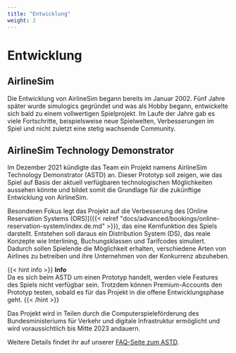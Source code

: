 ```yaml
---
title: "Entwicklung"
weight: 2
---
```


# Entwicklung

## AirlineSim

Die Entwicklung von AirlineSim begann bereits im Januar 2002. Fünf Jahre später wurde simulogics gegründet und was als Hobby begann, entwickelte sich bald zu einem vollwertigen Spielprojekt. Im Laufe der Jahre gab es viele Fortschritte, beispielsweise neue Spielwelten, Verbesserungen im Spiel und nicht zuletzt eine stetig wachsende Community.

## AirlineSim Technology Demonstrator

Im Dezember 2021 kündigte das Team ein Projekt namens AirlineSim Technology Demonstrator (ASTD) an. Dieser Prototyp soll zeigen, wie das Spiel auf Basis der aktuell verfügbaren technologischen Möglichkeiten aussehen könnte und bildet somit die Grundlage für die zukünftige Entwicklung von AirlineSim.

Besonderen Fokus legt das Projekt auf die Verbesserung des [Online Reservation Systems (ORS)]({{< relref "docs/advanced/bookings/online-reservation-system/index.de.md" >}}), das eine Kernfunktion des Spiels darstellt. Entstehen soll daraus ein Distribution System (DS), das reale Konzepte wie Interlining, Buchungsklassen und Tarifcodes simuliert. Dadurch sollen Spielende die Möglichkeit erhalten, verschiedene Arten von Airlines zu betreiben und ihre Unternehmen von der Konkurrenz abzuheben.

{{< hint info >}}
**Info**  
Da es sich beim ASTD um einen Prototyp handelt, werden viele Features des Spiels nicht verfügbar sein. Trotzdem können Premium-Accounts den Prototyp testen, sobald es für das Projekt in die offene Entwicklungsphase geht.
{{< /hint >}}

Das Projekt wird in Teilen durch die Computerspieleförderung des Bundesministeriums für Verkehr und digitale Infrastruktur ermöglicht und wird voraussichtlich bis Mitte 2023 andauern.

Weitere Details findet ihr auf unserer [FAQ-Seite zum ASTD](https://www.airlinesim.aero/de/technology-demonstrator).
